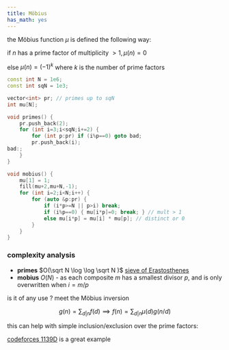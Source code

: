 ```yaml
---
title: Möbius
has_math: yes
---
```


the Möbius function $\mu$ is defined the following way:

if $n$ has a prime factor of multiplicity $\gt 1, \mu(n) = 0$

else $\mu(n) = (-1)^k$ where $k$ is the number of prime factors

```cpp
const int N = 1e6;
const int sqN = 1e3;

vector<int> pr; // primes up to sqN
int mu[N];

void primes() {
    pr.push_back(2);
    for (int i=3;i<sqN;i+=2) {
        for (int p:pr) if (i%p==0) goto bad;
        pr.push_back(i);
bad:;
    }
}

void mobius() {
    mu[1] = 1;
    fill(mu+2,mu+N,-1);
    for (int i=2;i<N;i++) {
        for (auto &p:pr) {
            if (i*p>=N || p>i) break;
            if (i%p==0) { mu[i*p]=0; break; } // mult > 1
            else mu[i*p] = mu[i] * mu[p]; // distinct or 0
        }
    }
}
```

### complexity analysis
- **primes** $O(\sqrt N \log \log \sqrt N )$ [sieve of Erastosthenes](https://en.wikipedia.org/wiki/Sieve_of_Eratosthenes)
- **mobius** $O(N)$ - as each composite $m$ has a smallest divisor $p$, and is only overwritten when $i = m/p$

is it of any use ?
meet the Möbius inversion

$$
g(n) = \sum_{d|n} f(d) \implies
f(n) = \sum_{d|n} \mu(d) g(n/d)
$$

this can help with simple inclusion/exclusion over the prime factors:

[codeforces 1139D](https://codeforces.com/contest/1139/problem/D)
is a great example
